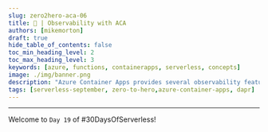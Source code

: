 ```yaml
---
slug: zero2hero-aca-06
title: 🚀 | Observability with ACA
authors: [mikemorton]
draft: true
hide_table_of_contents: false
toc_min_heading_level: 2
toc_max_heading_level: 3
keywords: [azure, functions, containerapps, serverless, concepts]
image: ./img/banner.png
description: "Azure Container Apps provides several observability features to help you debug and diagnose your apps. There are both Azure portal and CLI options you can use to help understand the health of your apps and help identify when issues arise. Let's explore the options." 
tags: [serverless-september, zero-to-hero,azure-container-apps, dapr]
---
```


<head>
  <meta name="twitter:url" 
    content="https://azure.github.io/Cloud-Native/blog/zero2hero-aca-06" />
  <meta name="twitter:title" 
    content="#ZeroToHero: Observability with Azure Container Apps" />
  <meta name="twitter:description" 
    content="#ZeroToHero: Observability with Azure Container Apps" />
  <meta name="twitter:image"
    content="https://azure.github.io/Cloud-Native/img/banners/serverless-zero2hero.png" />
  <meta name="twitter:card" content="summary_large_image" />
  <meta name="twitter:creator" 
    content="@nitya" />
  <meta name="twitter:site" content="@AzureAdvocates" /> 
  <link rel="canonical" 
    href="https://techcommunity.microsoft.com/t5/apps-on-azure-blog/go-cloud-native-with-azure-container-apps/ba-p/3616407" />
</head>

---

Welcome to `Day 19` of #30DaysOfServerless!
